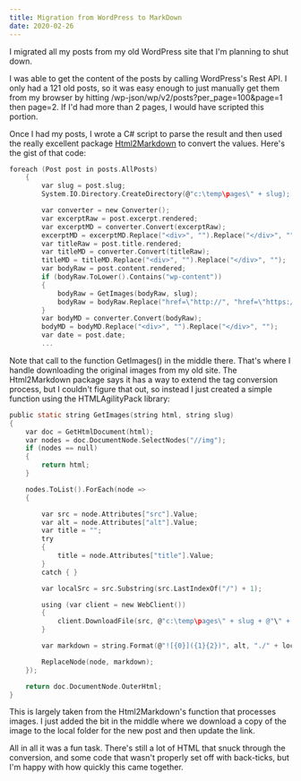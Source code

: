 ```yaml
---
title: Migration from WordPress to MarkDown
date: 2020-02-26
---
```


I migrated all my posts from my old WordPress site that I'm planning to shut down.

<!-- end -->

I was able to get the content of the posts by calling WordPress's Rest API. I only had a 121 old posts, so it was easy enough to just manually get them from my browser by hitting /wp-json/wp/v2/posts?per_page=100&page=1 then page=2. If I'd had more than 2 pages, I would have scripted this portion.

Once I had my posts, I wrote a C# script to parse the result and then used the really excellent package [Html2Markdown](https://github.com/baynezy/Html2Markdown) to convert the values. Here's the gist of that code:

```c
foreach (Post post in posts.AllPosts)
    {
        var slug = post.slug;
        System.IO.Directory.CreateDirectory(@"c:\temp\pages\" + slug);

        var converter = new Converter();
        var excerptRaw = post.excerpt.rendered;
        var excerptMD = converter.Convert(excerptRaw);
        excerptMD = excerptMD.Replace("<div>", "").Replace("</div>", "");
        var titleRaw = post.title.rendered;
        var titleMD = converter.Convert(titleRaw);
        titleMD = titleMD.Replace("<div>", "").Replace("</div>", "");
        var bodyRaw = post.content.rendered;
        if (bodyRaw.ToLower().Contains("wp-content"))
        {
            bodyRaw = GetImages(bodyRaw, slug);
            bodyRaw = bodyRaw.Replace("href=\"http://", "href=\"https://");
        }
        var bodyMD = converter.Convert(bodyRaw);
        bodyMD = bodyMD.Replace("<div>", "").Replace("</div>", "");
        var date = post.date;
        ...
```

Note that call to the function GetImages() in the middle there. That's where I handle downloading the original images from my old site.
The Html2Markdown package says it has a way to extend the tag conversion process, but I couldn't figure that out, so instead I just created a simple function using the HTMLAgilityPack library:

```c
public static string GetImages(string html, string slug)
{
    var doc = GetHtmlDocument(html);
    var nodes = doc.DocumentNode.SelectNodes("//img");
    if (nodes == null)
    {
        return html;
    }

    nodes.ToList().ForEach(node =>
    {

        var src = node.Attributes["src"].Value;
        var alt = node.Attributes["alt"].Value;
        var title = "";
        try
        {
            title = node.Attributes["title"].Value;
        }
        catch { }

        var localSrc = src.Substring(src.LastIndexOf("/") + 1);

        using (var client = new WebClient())
        {
            client.DownloadFile(src, @"c:\temp\pages\" + slug + @"\" + localSrc);
        }

        var markdown = string.Format(@"![{0}]({1}{2})", alt, "./" + localSrc, (title.Length > 0) ? string.Format(" \"{0}\"", title) : "");

        ReplaceNode(node, markdown);
    });

    return doc.DocumentNode.OuterHtml;
}
```

This is largely taken from the Html2Markdown's function that processes images. I just added the bit in the middle where we download a copy of the image to the local folder for the new post and then update the link.

All in all it was a fun task. There's still a lot of HTML that snuck through the conversion, and some code that wasn't properly set off with back-ticks, but I'm happy with how quickly this came together.
